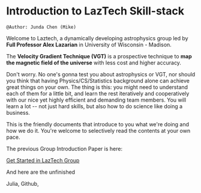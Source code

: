 
# Introduction to LazTech Skill-stack

`@Author: Junda Chen (Mike)`

Welcome to Laztech, a dynamically developing astrophysics group led by **Full Professor Alex Lazarian** in University of Wisconsin - Madison.

The **Velocity Gradient Technique (VGT)** is a prospective technique to __map the magnetic field of the universe__ with less cost and higher accuracy.

Don't worry. No one's gonna test you about astrophysics or VGT, nor should you think that having Physics/CS/Statistics background alone can achieve great things on your own. The thing is this: you might need to understand each of them for a little bit, and learn the rest iteratively and cooperatively with our nice yet highly efficient and demanding team members. You will learn a lot -- not just hard skills, but also how to do science like doing a business.



This is the friendly documents that introduce to you what we're doing and how we do it. You're welcome to selectively read the contents at your own pace. 



The previous Group Introduction Paper is here:

[Get Started in LazTech Group](https://www.overleaf.com/9279691msypmpcjnpqp#/33470921/)



And here are the unfinished



Julia, Github, 